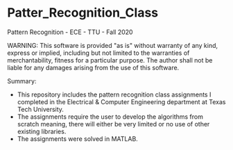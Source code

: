 # Patter_Recognition_Class
Pattern Recognition - ECE - TTU - Fall 2020

WARNING:
This software is provided "as is" without warranty of any kind, express or implied, including but not limited to the warranties of merchantability, fitness for a particular purpose. The author shall not be liable for any damages arising from the use of this software.

Summary:
- This repository includes the pattern recognition class assignments I completed in the Electrical & Computer Engineering department at Texas Tech University.
- The assignments require the user to develop the algorithms from scratch meaning, there will either be very limited or no use of other existing libraries.
- The assignments were solved in MATLAB.

